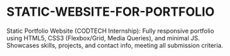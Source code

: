 # STATIC-WEBSITE-FOR-PORTFOLIO
Static Portfolio Website (CODTECH Internship): Fully responsive portfolio using HTML5, CSS3 (Flexbox/Grid, Media Queries), and minimal JS. Showcases skills, projects, and contact info, meeting all submission criteria.
